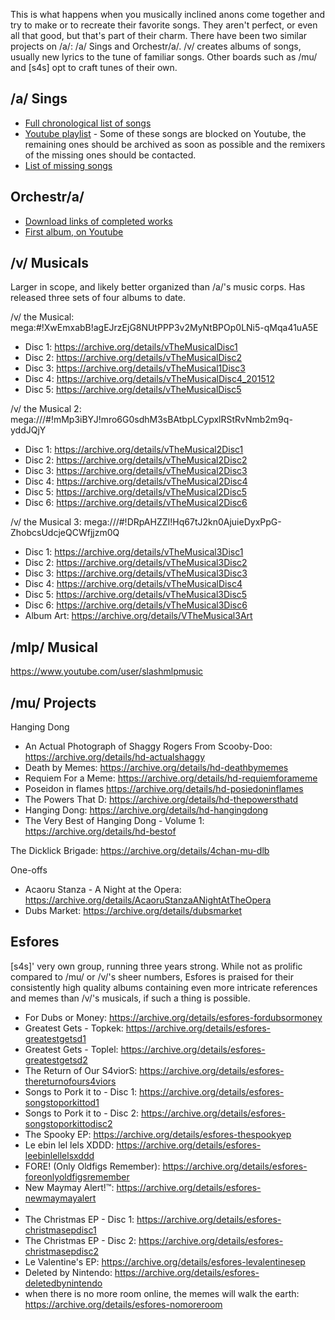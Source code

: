 This is what happens when you musically inclined anons come together and try to make or to recreate their favorite songs. They aren't perfect, or even all that good, but that's part of their charm. There have been two similar projects on /a/: /a/ Sings and Orchestr/a/. /v/ creates albums of songs, usually new lyrics to the tune of familiar songs. Other boards such as /mu/ and [s4s] opt to craft tunes of their own.

## /a/ Sings
* [Full chronological list of songs](https://docs.google.com/spreadsheets/d/18vFWtuh7gmwo5IwTg0wRBn1KIsfidsf9eCXGZcymbFU/edit#gid=0)
* [Youtube playlist](https://www.youtube.com/playlist?list=PLcBuIbmUXy1gF9seaYxkK116oNApr0VtA) - Some of these songs are blocked on Youtube, the remaining ones should be archived as soon as possible and the remixers of the missing ones should be contacted.
* [List of missing songs](http://pastebin.com/tqGWLRCY)

## Orchestr/a/
* [Download links of completed works](https://docs.google.com/document/d/1AzfIJRW8pSl4odYQ_X14oNqgG9qvrrn7M4Q6EsdL4Lg/edit)
* [First album, on Youtube](https://www.youtube.com/watch?v=Dq6yF7Kh4DY)

## /v/ Musicals
Larger in scope, and likely better organized than /a/'s music corps. Has released three sets of four albums to date.

/v/ the Musical: mega:#!XwEmxabB!agEJrzEjG8NUtPPP3v2MyNtBPOp0LNi5-qMqa41uA5E
* Disc 1: https://archive.org/details/vTheMusicalDisc1
* Disc 2: https://archive.org/details/vTheMusicalDisc2
* Disc 3: https://archive.org/details/vTheMusical1Disc3
* Disc 4: https://archive.org/details/vTheMusicalDisc4_201512
* Disc 5: https://archive.org/details/vTheMusicalDisc5

/v/ the Musical 2: mega:///#!mMp3iBYJ!mro6G0sdhM3sBAtbpLCypxlRStRvNmb2m9q-yddJQjY
* Disc 1: https://archive.org/details/vTheMusical2Disc1
* Disc 2: https://archive.org/details/vTheMusical2Disc2
* Disc 3: https://archive.org/details/vTheMusical2Disc3
* Disc 4: https://archive.org/details/vTheMusical2Disc4
* Disc 5: https://archive.org/details/vTheMusical2Disc5
* Disc 6: https://archive.org/details/vTheMusical2Disc6

/v/ the Musical 3: mega:///#!DRpAHZZI!Hq67tJ2kn0AjuieDyxPpG-ZhobcsUdcjeQCWfjjzm0Q
* Disc 1: https://archive.org/details/vTheMusical3Disc1
* Disc 2: https://archive.org/details/vTheMusical3Disc2
* Disc 3: https://archive.org/details/vTheMusical3Disc3
* Disc 4: https://archive.org/details/vTheMusicalDisc4
* Disc 5: https://archive.org/details/vTheMusical3Disc5
* Disc 6: https://archive.org/details/vTheMusical3Disc6
* Album Art: https://archive.org/details/VTheMusical3Art


## /mlp/ Musical
https://www.youtube.com/user/slashmlpmusic

## /mu/ Projects

Hanging Dong
* An Actual Photograph of Shaggy Rogers From Scooby-Doo: https://archive.org/details/hd-actualshaggy
* Death by Memes: https://archive.org/details/hd-deathbymemes
* Requiem For a Meme: https://archive.org/details/hd-requiemforameme
* Poseidon in flames https://archive.org/details/hd-posiedoninflames
* The Powers That D: https://archive.org/details/hd-thepowersthatd
* Hanging Dong: https://archive.org/details/hd-hangingdong
* The Very Best of Hanging Dong - Volume 1: https://archive.org/details/hd-bestof

The Dicklick Brigade: https://archive.org/details/4chan-mu-dlb

One-offs
* Acaoru Stanza - A Night at the Opera: https://archive.org/details/AcaoruStanzaANightAtTheOpera
* Dubs Market: https://archive.org/details/dubsmarket

## Esfores
[s4s]' very own group, running three years strong. While not as prolific compared to /mu/ or /v/'s sheer numbers, Esfores is praised for their consistently high quality albums containing even more intricate references and memes than /v/'s musicals, if such a thing is possible.

* For Dubs or Money: https://archive.org/details/esfores-fordubsormoney
* Greatest Gets - Topkek: https://archive.org/details/esfores-greatestgetsd1
* Greatest Gets - Toplel: https://archive.org/details/esfores-greatestgetsd2
* The Return of Our S4viorS: https://archive.org/details/esfores-thereturnofours4viors
* Songs to Pork it to - Disc 1: https://archive.org/details/esfores-songstoporkittod1
* Songs to Pork it to - Disc 2: https://archive.org/details/esfores-songstoporkittodisc2
* The Spooky EP: https://archive.org/details/esfores-thespookyep
* Le ebin lel lels XDDD: https://archive.org/details/esfores-leebinlellelsxddd
* FORE! (Only Oldfigs Remember): https://archive.org/details/esfores-foreonlyoldfigsremember
* New Maymay Alert!™: https://archive.org/details/esfores-newmaymayalert
* [untitled tbh]: https://archive.org/details/esfores-untitledtbh
* The Christmas EP - Disc 1: https://archive.org/details/esfores-christmasepdisc1
* The Christmas EP - Disc 2: https://archive.org/details/esfores-christmasepdisc2
* Le Valentine's EP: https://archive.org/details/esfores-levalentinesep
* Deleted by Nintendo: https://archive.org/details/esfores-deletedbynintendo
* when there is no more room online, the memes will walk the earth: https://archive.org/details/esfores-nomoreroom